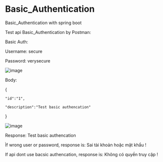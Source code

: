 # Basic_Authentication

Basic_Authentication with spring boot 

Test api Basic_Authentication by Postman:

Basic Auth: 

Username: secure

Password: verysecure


![image](https://github.com/thinhotwp1/Basic_Authentication/assets/61654110/a7f70d95-55af-4c79-8161-31df546225f7)



Body: 

{

    "id":"1",
    
    "description":"Test basic authencation"
    
}


![image](https://github.com/thinhotwp1/Basic_Authentication/assets/61654110/575b9bc1-c022-4c42-b022-1fdc2d66a906)


Response: Test basic authencation

Ìf wrong user or password, response is: Sai tài khoản hoặc mật khẩu !

If api dont use bacsic authencation, response is: Không có quyền truy cập !

